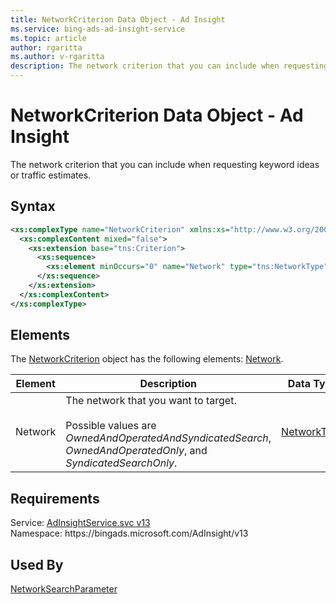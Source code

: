 ```yaml
---
title: NetworkCriterion Data Object - Ad Insight
ms.service: bing-ads-ad-insight-service
ms.topic: article
author: rgaritta
ms.author: v-rgaritta
description: The network criterion that you can include when requesting keyword ideas or traffic estimates.
---
```

# NetworkCriterion Data Object - Ad Insight
The network criterion that you can include when requesting keyword ideas or traffic estimates.

## Syntax
```xml
<xs:complexType name="NetworkCriterion" xmlns:xs="http://www.w3.org/2001/XMLSchema">
  <xs:complexContent mixed="false">
    <xs:extension base="tns:Criterion">
      <xs:sequence>
        <xs:element minOccurs="0" name="Network" type="tns:NetworkType" />
      </xs:sequence>
    </xs:extension>
  </xs:complexContent>
</xs:complexType>
```

## <a name="elements"></a>Elements

The [NetworkCriterion](networkcriterion.md) object has the following elements: [Network](#network).

|Element|Description|Data Type|
|-----------|---------------|-------------|
|<a name="network"></a>Network|The network that you want to target.<br/><br/>Possible values are *OwnedAndOperatedAndSyndicatedSearch*, *OwnedAndOperatedOnly*, and *SyndicatedSearchOnly*.|[NetworkType](networktype.md)|

## Requirements
Service: [AdInsightService.svc v13](https://adinsight.api.bingads.microsoft.com/Api/Advertiser/AdInsight/v13/AdInsightService.svc)  
Namespace: https\://bingads.microsoft.com/AdInsight/v13  

## Used By
[NetworkSearchParameter](networksearchparameter.md)  
